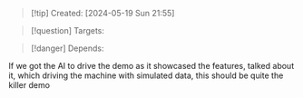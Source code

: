 
>[!tip] Created: [2024-05-19 Sun 21:55]

>[!question] Targets: 

>[!danger] Depends: 

If we got the AI to drive the demo as it showcased the features, talked about it, which driving the machine with simulated data, this should be quite the killer demo